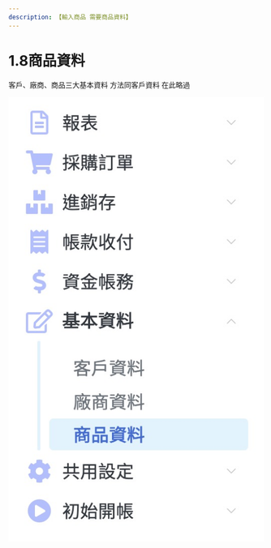```yaml
---
description: 【輸入商品 需要商品資料】
---
```


# 1.8商品資料

客戶、廠商、商品三大基本資料  方法同客戶資料 在此略過

![](../.gitbook/assets/jie-tu-20191130-shang-wu-2.05.29.jpg)

